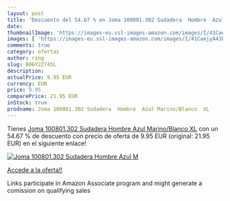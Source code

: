 ```yaml
---
layout: post
title: 'Descuento del 54.67 % en Joma 100801.302 Sudadera  Hombre  Azul M'
date: 
thumbnailImage: 'https://images-eu.ssl-images-amazon.com/images/I/41CaejyA43L._SL200_.jpg'
images: [ 'https://images-eu.ssl-images-amazon.com/images/I/41CaejyA43L._SL200_.jpg' ]
comments: true
category: ofertas
author: ring
slug: B06Y2Z745L
description:
actualPrice: 9.95 EUR
currency: EUR
price: 9.95
comparePrice: 21.95 EUR
inStock: true
prodname: Joma 100801.302 Sudadera  Hombre  Azul Marino/Blanco  XL
---
```


Tienes [Joma 100801.302 Sudadera  Hombre  Azul Marino/Blanco  XL](https://www.amazon.es/dp/B06Y2Z745L/?tag=tolees-21) con un 54.67 % de descuento con precio de oferta de 9.95 EUR (original: 21.95 EUR) en el siguiente enlace!

[![Joma 100801.302 Sudadera  Hombre  Azul M](https://images-eu.ssl-images-amazon.com/images/I/41CaejyA43L._SL200_.jpg)](https://www.amazon.es/dp/B06Y2Z745L/?tag=tolees-21)

[Accede a la oferta!!](https://www.amazon.es/dp/B06Y2Z745L/?tag=tolees-21)

Links participate in Amazon Associate program and might generate a comission on qualifying sales


